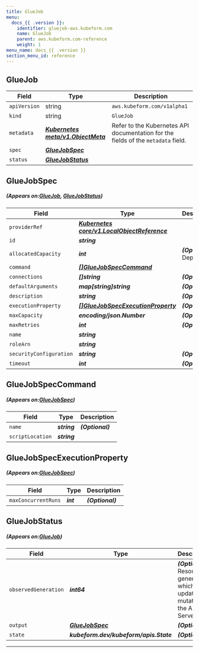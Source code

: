 ```yaml
---
title: GlueJob
menu:
  docs_{{ .version }}:
    identifier: gluejob-aws.kubeform.com
    name: GlueJob
    parent: aws.kubeform.com-reference
    weight: 1
menu_name: docs_{{ .version }}
section_menu_id: reference
---
```


## GlueJob
| Field | Type | Description |
| ------ | ----- | ----------- |
| `apiVersion` | string | `aws.kubeform.com/v1alpha1` |
|    `kind` | string | `GlueJob` |
| `metadata` | ***[Kubernetes meta/v1.ObjectMeta](https://kubernetes.io/docs/reference/generated/kubernetes-api/v1.13/#objectmeta-v1-meta)***|Refer to the Kubernetes API documentation for the fields of the `metadata` field.|
| `spec` | ***[GlueJobSpec](#GlueJobSpec)***||
| `status` | ***[GlueJobStatus](#GlueJobStatus)***||
## GlueJobSpec
##### (Appears on:[GlueJob](#GlueJob), [GlueJobStatus](#GlueJobStatus))
| Field | Type | Description |
| ------ | ----- | ----------- |
| `providerRef` | ***[Kubernetes core/v1.LocalObjectReference](https://kubernetes.io/docs/reference/generated/kubernetes-api/v1.13/#localobjectreference-v1-core)***||
| `id` | ***string***||
| `allocatedCapacity` | ***int***| ***(Optional)*** Deprecated|
| `command` | ***[[]GlueJobSpecCommand](#GlueJobSpecCommand)***||
| `connections` | ***[]string***| ***(Optional)*** |
| `defaultArguments` | ***map[string]string***| ***(Optional)*** |
| `description` | ***string***| ***(Optional)*** |
| `executionProperty` | ***[[]GlueJobSpecExecutionProperty](#GlueJobSpecExecutionProperty)***| ***(Optional)*** |
| `maxCapacity` | ***encoding/json.Number***| ***(Optional)*** |
| `maxRetries` | ***int***| ***(Optional)*** |
| `name` | ***string***||
| `roleArn` | ***string***||
| `securityConfiguration` | ***string***| ***(Optional)*** |
| `timeout` | ***int***| ***(Optional)*** |
## GlueJobSpecCommand
##### (Appears on:[GlueJobSpec](#GlueJobSpec))
| Field | Type | Description |
| ------ | ----- | ----------- |
| `name` | ***string***| ***(Optional)*** |
| `scriptLocation` | ***string***||
## GlueJobSpecExecutionProperty
##### (Appears on:[GlueJobSpec](#GlueJobSpec))
| Field | Type | Description |
| ------ | ----- | ----------- |
| `maxConcurrentRuns` | ***int***| ***(Optional)*** |
## GlueJobStatus
##### (Appears on:[GlueJob](#GlueJob))
| Field | Type | Description |
| ------ | ----- | ----------- |
| `observedGeneration` | ***int64***| ***(Optional)*** Resource generation, which is updated on mutation by the API Server.|
| `output` | ***[GlueJobSpec](#GlueJobSpec)***| ***(Optional)*** |
| `state` | ***kubeform.dev/kubeform/apis.State***| ***(Optional)*** |
---
